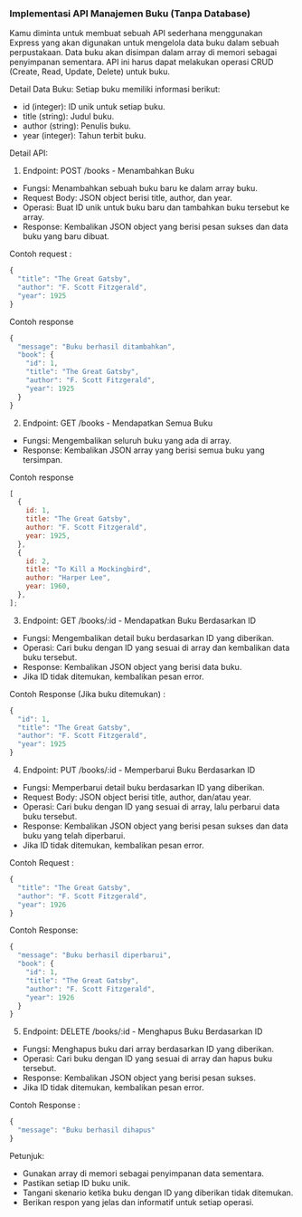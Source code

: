 ### Implementasi API Manajemen Buku (Tanpa Database)

Kamu diminta untuk membuat sebuah API sederhana menggunakan Express yang akan digunakan untuk mengelola data buku dalam sebuah perpustakaan. Data buku akan disimpan dalam array di memori sebagai penyimpanan sementara. API ini harus dapat melakukan operasi CRUD (Create, Read, Update, Delete) untuk buku.

Detail Data Buku: Setiap buku memiliki informasi berikut:

- id (integer): ID unik untuk setiap buku.
- title (string): Judul buku.
- author (string): Penulis buku.
- year (integer): Tahun terbit buku.

Detail API:

1.  Endpoint: POST /books - Menambahkan Buku

- Fungsi: Menambahkan sebuah buku baru ke dalam array buku.
- Request Body: JSON object berisi title, author, dan year.
- Operasi: Buat ID unik untuk buku baru dan tambahkan buku tersebut ke array.
- Response: Kembalikan JSON object yang berisi pesan sukses dan data buku yang baru dibuat.

Contoh request :

```js
{
  "title": "The Great Gatsby",
  "author": "F. Scott Fitzgerald",
  "year": 1925
}
```

Contoh response

```js
{
  "message": "Buku berhasil ditambahkan",
  "book": {
    "id": 1,
    "title": "The Great Gatsby",
    "author": "F. Scott Fitzgerald",
    "year": 1925
  }
}
```

2. Endpoint: GET /books - Mendapatkan Semua Buku

- Fungsi: Mengembalikan seluruh buku yang ada di array.
- Response: Kembalikan JSON array yang berisi semua buku yang tersimpan.

Contoh response

```js
[
  {
    id: 1,
    title: "The Great Gatsby",
    author: "F. Scott Fitzgerald",
    year: 1925,
  },
  {
    id: 2,
    title: "To Kill a Mockingbird",
    author: "Harper Lee",
    year: 1960,
  },
];
```

3. Endpoint: GET /books/:id - Mendapatkan Buku Berdasarkan ID

- Fungsi: Mengembalikan detail buku berdasarkan ID yang diberikan.
- Operasi: Cari buku dengan ID yang sesuai di array dan kembalikan data buku tersebut.
- Response: Kembalikan JSON object yang berisi data buku.
- Jika ID tidak ditemukan, kembalikan pesan error.

Contoh Response (Jika buku ditemukan) :

```js
{
  "id": 1,
  "title": "The Great Gatsby",
  "author": "F. Scott Fitzgerald",
  "year": 1925
}
```

4. Endpoint: PUT /books/:id - Memperbarui Buku Berdasarkan ID

- Fungsi: Memperbarui detail buku berdasarkan ID yang diberikan.
- Request Body: JSON object berisi title, author, dan/atau year.
- Operasi: Cari buku dengan ID yang sesuai di array, lalu perbarui data buku tersebut.
- Response: Kembalikan JSON object yang berisi pesan sukses dan data buku yang telah diperbarui.
- Jika ID tidak ditemukan, kembalikan pesan error.

Contoh Request :

```js
{
  "title": "The Great Gatsby",
  "author": "F. Scott Fitzgerald",
  "year": 1926
}
```

Contoh Response:

```js
{
  "message": "Buku berhasil diperbarui",
  "book": {
    "id": 1,
    "title": "The Great Gatsby",
    "author": "F. Scott Fitzgerald",
    "year": 1926
  }
}
```

5. Endpoint: DELETE /books/:id - Menghapus Buku Berdasarkan ID

- Fungsi: Menghapus buku dari array berdasarkan ID yang diberikan.
- Operasi: Cari buku dengan ID yang sesuai di array dan hapus buku tersebut.
- Response: Kembalikan JSON object yang berisi pesan sukses.
- Jika ID tidak ditemukan, kembalikan pesan error.

Contoh Response :

```js
{
  "message": "Buku berhasil dihapus"
}
```

Petunjuk:

- Gunakan array di memori sebagai penyimpanan data sementara.
- Pastikan setiap ID buku unik.
- Tangani skenario ketika buku dengan ID yang diberikan tidak ditemukan.
- Berikan respon yang jelas dan informatif untuk setiap operasi.
